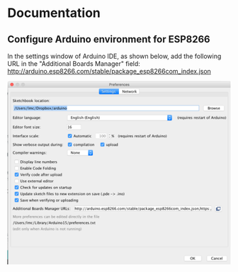 # Documentation
## Configure Arduino environment for ESP8266

In the settings window of Arduino IDE, as shown below, add the following URL in the "Additional Boards Manager" field:
http://arduino.esp8266.com/stable/package_esp8266com_index.json

![Preferences window of Arduino IDE](./configureArduinoIDE.png)
